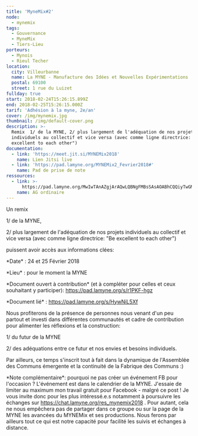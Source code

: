 ```yaml
---
title: 'MyneMix#2'
node:
  - mynemix
tags:
  - Gouvernance
  - MyneMix
  - Tiers-Lieu
porteurs:
  - Mynois
  - Rieul Techer
location:
  city: Villeurbanne
  name: La MYNE - Manufacture des Idées et Nouvelles Expérimentations
  postal: 69100
  street: 1 rue du Luizet
fullday: true
start: 2018-02-24T15:26:15.899Z
end: 2018-02-25T15:26:15.000Z
tarif: 'Adhésion à la myne, 2e/an'
cover: /img/mynemix.jpg
thumbnail: /img/default-cover.png
description: >-
  Remix  1/ de la MYNE, 2/ plus largement de l'adéquation de nos projets
  individuels au collectif et vice versa (avec comme ligne directrice: "Be
  excellent to each other")
documentation:
  - link: 'https://meet.jit.si/MYNEMix2018'
    name: Lien Jitsi live
  - link: 'https://pad.lamyne.org/MYNEMix2_Fevrier2018#'
    name: Pad de prise de note
ressources:
  - link: >-
      https://pad.lamyne.org/MwIwTAnAZgjArAQwLQBNgFMBsSAsAOABhCQQiyTwGMB2GECGaveBIA==#
    name: AG ordinaire
---
```

Un remix

1/ de la MYNE,

2/ plus largement de l'adéquation de nos projets individuels au collectif et vice versa (avec comme ligne directrice: "Be excellent to each other")

puissent avoir accès aux informations clées:

\*Date\* : 24 et 25 Février 2018

\*Lieu\* : pour le moment la MYNE

\*Document ouvert à contribution\* (et à compléter pour celles et ceux souhaitant y participer): https://pad.lamyne.org/s/r1PKF-hgz

\*Document lié\* : https://pad.lamyne.org/s/HywNiL5Xf

Nous profiterons de la présence de personnes nous venant d'un peu partout et investi dans différentes communautés et cadre de contribution pour alimenter les réflexions et la construction:

1/ du futur de la MYNE

2/ des adéquations entre ce futur et nos envies et besoins individuels.

Par ailleurs, ce temps s'inscrit tout à fait dans la dynamique de l'Assemblée des Communs émergente et la continuité de la Fabrique des Communs :)

\*Note complémentaire\*: pourquoi ne pas créer un événement FB pour l'occasion ? L'événement est dans le calendrier de la MYNE. J'essaie de limiter au maximum mon travail gratuit pour Facebook - malgré ce post ! Je vous invite donc pour les plus intéressé.e.s notamment à poursuivre les échanges sur https://chat.lamyne.org/res_mynemix2018 . Pour autant, cela ne nous empêchera pas de partager dans ce groupe ou sur la page de la MYNE les avancées du MYNEMix et ses productions. Nous ferons par ailleurs tout ce qui est notre capacité pour facilité les suivis et échanges à distance.
